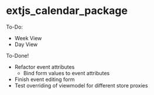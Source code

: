 # extjs_calendar_package

To-Do: 
 - Week View
 - Day View

To-Done!
 - Refactor event attributes
   - Bind form values to event attributes
 - Finish event editing form
 - Test overriding of viewmodel for different store proxies
